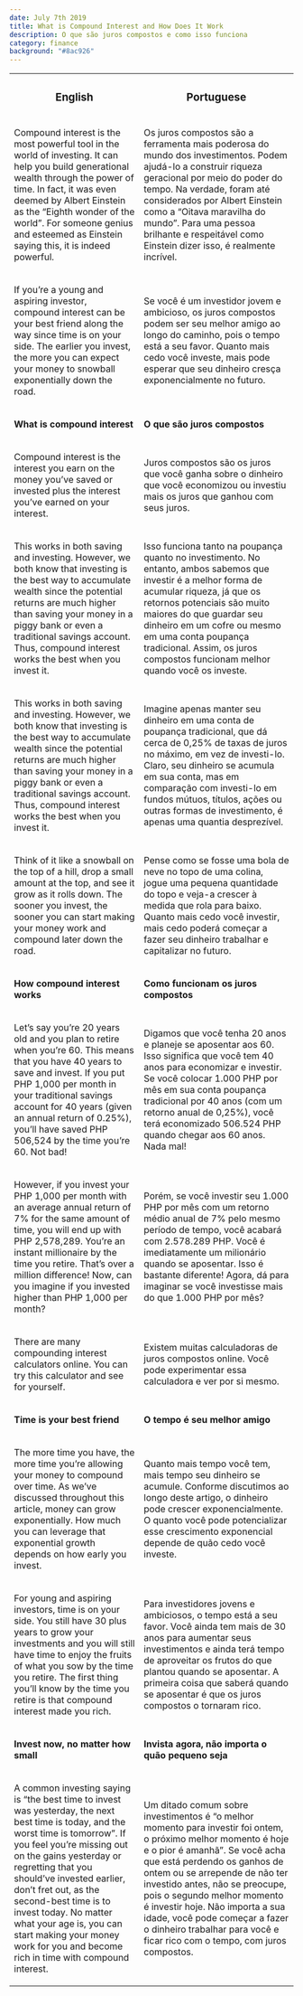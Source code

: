 ```yaml
---
date: July 7th 2019
title: What is Compound Interest and How Does It Work
description: O que são juros compostos e como isso funciona
category: finance
background: "#8ac926"
---
```


<div>

<table id="text-table">
  <tr>
    <th><h3>English</h3></th>
    <th><h3>Portuguese</h3></th>
  </tr>

  <tr>
  <td><p>Compound interest is the most powerful tool in the world of investing. It can help you build generational wealth through the power of time. In fact, it was even deemed by Albert Einstein as the “Eighth wonder of the world”. For someone genius and esteemed as Einstein saying this, it is indeed powerful.</p></td>
  <td><p>Os juros compostos são a ferramenta mais poderosa do mundo dos investimentos. Podem ajudá-lo a construir riqueza geracional por meio do poder do tempo. Na verdade, foram até considerados por Albert Einstein como a “Oitava maravilha do mundo”. Para uma pessoa brilhante e respeitável como Einstein dizer isso, é realmente incrível.</p></td>
  </tr>

  <tr>
  <td><p>If you’re a young and aspiring investor, compound interest can be your best friend along the way since time is on your side. The earlier you invest, the more you can expect your money to snowball exponentially down the road.</p></td>
  <td><p>Se você é um investidor jovem e ambicioso, os juros compostos podem ser seu melhor amigo ao longo do caminho, pois o tempo está a seu favor. Quanto mais cedo você investe, mais pode esperar que seu dinheiro cresça exponencialmente no futuro.</p></td>
  </tr>

  <tr>
  <td><p><strong>What is compound interest</strong></p></td>
  <td><p><strong>O que são juros compostos</strong></p></td>
  </tr>

  <tr>
  <td><p>Compound interest is the interest you earn on the money you’ve saved or invested plus the interest you’ve earned on your interest.</p></td>
  <td><p>Juros compostos são os juros que você ganha sobre o dinheiro que você economizou ou investiu mais os juros que ganhou com seus juros.</p></td>
  </tr>

  <tr>
  <td><p>This works in both saving and investing. However, we both know that investing is the best way to accumulate wealth since the potential returns are much higher than saving your money in a piggy bank or even a traditional savings account. Thus, compound interest works the best when you invest it.</p></td>
  <td><p>Isso funciona tanto na poupança quanto no investimento. No entanto, ambos sabemos que investir é a melhor forma de acumular riqueza, já que os retornos potenciais são muito maiores do que guardar seu dinheiro em um cofre ou mesmo em uma conta poupança tradicional. Assim, os juros compostos funcionam melhor quando você os investe.</p></td>
  </tr>

  <tr>
  <td><p>This works in both saving and investing. However, we both know that investing is the best way to accumulate wealth since the potential returns are much higher than saving your money in a piggy bank or even a traditional savings account. Thus, compound interest works the best when you invest it.</p></td>
  <td><p>Imagine apenas manter seu dinheiro em uma conta de poupança tradicional, que dá cerca de 0,25% de taxas de juros no máximo, em vez de investi-lo. Claro, seu dinheiro se acumula em sua conta, mas em comparação com investi-lo em fundos mútuos, títulos, ações ou outras formas de investimento, é apenas uma quantia desprezível.</p></td>
  </tr>

  <tr>
  <td><p>Think of it like a snowball on the top of a hill, drop a small amount at the top, and see it grow as it rolls down. The sooner you invest, the sooner you can start making your money work and compound later down the road.</p></td>
  <td><p>Pense como se fosse uma bola de neve no topo de uma colina, jogue uma pequena quantidade do topo e veja-a crescer à medida que rola para baixo. Quanto mais cedo você investir, mais cedo poderá começar a fazer seu dinheiro trabalhar e capitalizar no futuro.</p></td>
  </tr>

  <tr>
  <td><p><strong>How compound interest works</strong></p></td>
  <td><p><strong>Como funcionam os juros compostos</strong></p></td>
  </tr>

  <tr>
  <td><p>Let’s say you’re 20 years old and you plan to retire when you’re 60. This means that you have 40 years to save and invest. If you put PHP 1,000 per month in your traditional savings account for 40 years (given an annual return of 0.25%), you’ll have saved PHP 506,524 by the time you’re 60. Not bad!</p></td>
  <td><p>Digamos que você tenha 20 anos e planeje se aposentar aos 60. Isso significa que você tem 40 anos para economizar e investir. Se você colocar 1.000 PHP por mês em sua conta poupança tradicional por 40 anos (com um retorno anual de 0,25%), você terá economizado 506.524 PHP quando chegar aos 60 anos. Nada mal!</p></td>
  </tr>

  <tr>
  <td><p>However, if you invest your PHP 1,000 per month with an average annual return of 7% for the same amount of time, you will end up with PHP 2,578,289. You’re an instant millionaire by the time you retire. That’s over a million difference! Now, can you imagine if you invested higher than PHP 1,000 per month?</p></td>
  <td><p>Porém, se você investir seu 1.000 PHP por mês com um retorno médio anual de 7% pelo mesmo período de tempo, você acabará com 2.578.289 PHP. Você é imediatamente um milionário quando se aposentar. Isso é bastante diferente! Agora, dá para imaginar se você investisse mais do que 1.000 PHP por mês?</p></td>
  </tr>

  <tr>
  <td><p>There are many compounding interest calculators online. You can try this calculator and see for yourself.</p></td>
  <td><p>Existem muitas calculadoras de juros compostos online. Você pode experimentar essa calculadora e ver por si mesmo.</p></td>
  </tr>

  <tr>
  <td><p><strong>Time is your best friend</strong></p></td>
  <td><p><strong>O tempo é seu melhor amigo</strong></p></td>
  </tr>

  <tr>
  <td><p>The more time you have, the more time you’re allowing your money to compound over time. As we’ve discussed throughout this article, money can grow exponentially. How much you can leverage that exponential growth depends on how early you invest.</p></td>
  <td><p>Quanto mais tempo você tem, mais tempo seu dinheiro se acumule. Conforme discutimos ao longo deste artigo, o dinheiro pode crescer exponencialmente. O quanto você pode potencializar esse crescimento exponencial depende de quão cedo você investe.</p></td>
  </tr>

  <tr>
  <td><p>For young and aspiring investors, time is on your side. You still have 30 plus years to grow your investments and you will still have time to enjoy the fruits of what you sow by the time you retire. The first thing you’ll know by the time you retire is that compound interest made you rich.</p></td>
  <td><p>Para investidores jovens e ambiciosos, o tempo está a seu favor. Você ainda tem mais de 30 anos para aumentar seus investimentos e ainda terá tempo de aproveitar os frutos do que plantou quando se aposentar. A primeira coisa que saberá quando se aposentar é que os juros compostos o tornaram rico.</p></td>
  </tr>

   <tr>
  <td><p><strong>Invest now, no matter how small</strong></p></td>
  <td><p><strong>Invista agora, não importa o quão pequeno seja</strong></p></td>
  </tr>

  <tr>
  <td><p>A common investing saying is “the best time to invest was yesterday, the next best time is today, and the worst time is tomorrow”. If you feel you’re missing out on the gains yesterday or regretting that you should’ve invested earlier, don’t fret out, as the second-best time is to invest today. No matter what your age is, you can start making your money work for you and become rich in time with compound interest.</p></td>
  <td><p>Um ditado comum sobre investimentos é “o melhor momento para investir foi ontem, o próximo melhor momento é hoje e o pior é amanhã”. Se você acha que está perdendo os ganhos de ontem ou se arrepende de não ter investido antes, não se preocupe, pois o segundo melhor momento é investir hoje. Não importa a sua idade, você pode começar a fazer o dinheiro trabalhar para você e ficar rico com o tempo, com juros compostos.</p></td>
  </tr>
</table>

</div>
